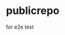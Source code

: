 # publicrepo
for e2e test




















































































































































































































































































































































































































































































































































































































































































































































































































































































































































































































































































































































































































































































































































































































































































































































































































































































































































































































































































































